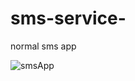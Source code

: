 # sms-service-
normal sms app 


![smsApp](https://user-images.githubusercontent.com/82675874/175280878-9724e06b-6c8c-4ee9-9a80-ec84b58cd87d.png)
